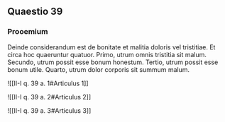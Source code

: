 ## Quaestio 39

### Prooemium

Deinde considerandum est de bonitate et malitia doloris vel tristitiae. Et circa hoc quaeruntur quatuor. Primo, utrum omnis tristitia sit malum. Secundo, utrum possit esse bonum honestum. Tertio, utrum possit esse bonum utile. Quarto, utrum dolor corporis sit summum malum.

![[II-I q. 39 a. 1#Articulus 1]]

![[II-I q. 39 a. 2#Articulus 2]]

![[II-I q. 39 a. 3#Articulus 3]]

